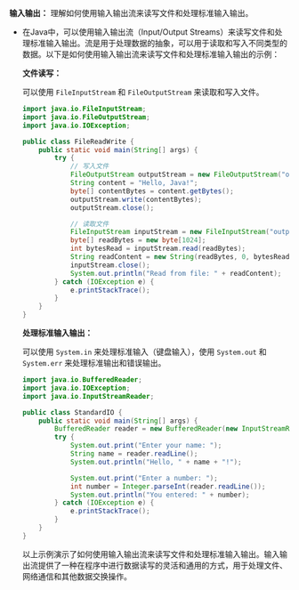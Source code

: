 **输入输出：** 理解如何使用输入输出流来读写文件和处理标准输入输出。

- 在Java中，可以使用输入输出流（Input/Output Streams）来读写文件和处理标准输入输出。流是用于处理数据的抽象，可以用于读取和写入不同类型的数据。以下是如何使用输入输出流来读写文件和处理标准输入输出的示例：

  **文件读写：**

  可以使用 `FileInputStream` 和 `FileOutputStream` 来读取和写入文件。

  ```java
  import java.io.FileInputStream;
  import java.io.FileOutputStream;
  import java.io.IOException;
  
  public class FileReadWrite {
      public static void main(String[] args) {
          try {
              // 写入文件
              FileOutputStream outputStream = new FileOutputStream("output.txt");
              String content = "Hello, Java!";
              byte[] contentBytes = content.getBytes();
              outputStream.write(contentBytes);
              outputStream.close();
  
              // 读取文件
              FileInputStream inputStream = new FileInputStream("output.txt");
              byte[] readBytes = new byte[1024];
              int bytesRead = inputStream.read(readBytes);
              String readContent = new String(readBytes, 0, bytesRead);
              inputStream.close();
              System.out.println("Read from file: " + readContent);
          } catch (IOException e) {
              e.printStackTrace();
          }
      }
  }
  ```

  **处理标准输入输出：**

  可以使用 `System.in` 来处理标准输入（键盘输入），使用 `System.out` 和 `System.err` 来处理标准输出和错误输出。

  ```java
  import java.io.BufferedReader;
  import java.io.IOException;
  import java.io.InputStreamReader;
  
  public class StandardIO {
      public static void main(String[] args) {
          BufferedReader reader = new BufferedReader(new InputStreamReader(System.in));
          try {
              System.out.print("Enter your name: ");
              String name = reader.readLine();
              System.out.println("Hello, " + name + "!");
  
              System.out.print("Enter a number: ");
              int number = Integer.parseInt(reader.readLine());
              System.out.println("You entered: " + number);
          } catch (IOException e) {
              e.printStackTrace();
          }
      }
  }
  ```

  以上示例演示了如何使用输入输出流来读写文件和处理标准输入输出。输入输出流提供了一种在程序中进行数据读写的灵活和通用的方式，用于处理文件、网络通信和其他数据交换操作。